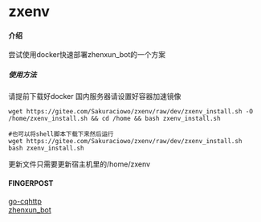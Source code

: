 # zxenv

#### 介绍
尝试使用docker快速部署zhenxun_bot的一个方案

##### 使用方法
请提前下载好docker 国内服务器请设置好容器加速镜像   
```shell
wget https://gitee.com/Sakuraciowo/zxenv/raw/dev/zxenv_install.sh -O /home/zxenv_install.sh && cd /home && bash zxenv_install.sh

#也可以将shell脚本下载下来然后运行
wget https://gitee.com/Sakuraciowo/zxenv/raw/dev/zxenv_install.sh
bash zxenv_install.sh
```
更新文件只需要更新宿主机里的/home/zxenv

#### FINGERPOST
[go-cqhttp](https://github.com/Mrs4s/go-cqhttp)  
[zhenxun_bot](https://github.com/HibiKier/zhenxun_bot)
